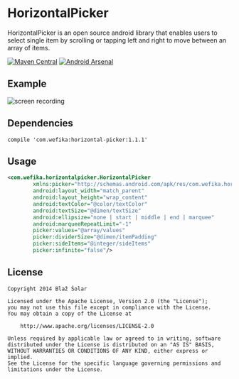 HorizontalPicker
================

HorizontalPicker is an open source android library that enables users to select single item
by scrolling or tapping left and right to move between an array of items.

[![Maven Central](https://maven-badges.herokuapp.com/maven-central/com.wefika/horizontal-picker/badge.svg?style=flat)](https://maven-badges.herokuapp.com/maven-central/com.wefika/horizontal-picker)
[![Android Arsenal](https://img.shields.io/badge/Android%20Arsenal-HorizontalPicker-brightgreen.svg?style=flat)](https://android-arsenal.com/details/1/1298)

Example
-------
![screen recording](images/screen.gif "Screen recording")

Dependencies
------------

    compile 'com.wefika:horizontal-picker:1.1.1'

Usage
-----

```xml
<com.wefika.horizontalpicker.HorizontalPicker
        xmlns:picker="http://schemas.android.com/apk/res/com.wefika.horizontalpicker"
        android:layout_width="match_parent"
        android:layout_height="wrap_content"
        android:textColor="@color/textColor"
        android:textSize="@dimen/textSize"
        android:ellipsize="none | start | middle | end | marquee"
        android:marqueeRepeatLimit="-1"
        picker:values="@array/values"
        picker:dividerSize="@dimen/itemPadding"
        picker:sideItems="@integer/sideItems"
        picker:infinite="false"/>
```

License
-------

    Copyright 2014 Blaž Šolar

    Licensed under the Apache License, Version 2.0 (the "License");
    you may not use this file except in compliance with the License.
    You may obtain a copy of the License at

        http://www.apache.org/licenses/LICENSE-2.0

    Unless required by applicable law or agreed to in writing, software
    distributed under the License is distributed on an "AS IS" BASIS,
    WITHOUT WARRANTIES OR CONDITIONS OF ANY KIND, either express or implied.
    See the License for the specific language governing permissions and
    limitations under the License.
